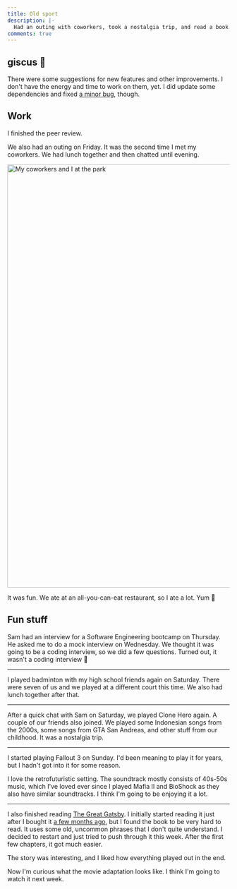 ```yaml
---
title: Old sport
description: |-
  Had an outing with coworkers, took a nostalgia trip, and read a book.
comments: true
---
```


## giscus 💎

There were some suggestions for new features and other improvements. I don't
have the energy and time to work on them, yet. I did update some dependencies
and fixed [a minor bug][minor-bug], though.

## Work

I finished the peer review.

We also had an outing on Friday. It was the second time I met my coworkers. We
had lunch together and then chatted until evening.

<div className="mdx-image">
  <Image
    src="https://cdn.laymonage.com/personal/img/gada_171221.jpg"
    alt="My coworkers and I at the park"
    width="720"
    height="960" />
</div>

It was fun. We ate at an all-you-can-eat restaurant, so I ate a lot. Yum 🥩

## Fun stuff

Sam had an interview for a Software Engineering bootcamp on Thursday. He asked
me to do a mock interview on Wednesday. We thought it was going to be a coding
interview, so we did a few questions. Turned out, it wasn't a coding interview
🤷

---

I played badminton with my high school friends again on Saturday. There were
seven of us and we played at a different court this time. We also had lunch
together after that.

---

After a quick chat with Sam on Saturday, we played Clone Hero again. A couple of
our friends also joined. We played some Indonesian songs from the 2000s, some
songs from GTA San Andreas, and other stuff from our childhood. It was a
nostalgia trip.

---

I started playing Fallout 3 on Sunday. I'd been meaning to play it for years,
but I hadn't got into it for some reason.

I love the retrofuturistic setting. The soundtrack mostly consists of 40s-50s
music, which I've loved ever since I played Mafia II and BioShock as they also
have similar soundtracks. I think I'm going to be enjoying it a lot.

---

I also finished reading [The Great Gatsby][the-great-gatsby]. I initially
started reading it just after I bought it [a few months ago][21w35], but I
found the book to be very hard to read. It uses some old, uncommon phrases that
I don't quite understand. I decided to restart and just tried to push through
it this week. After the first few chapters, it got much easier.

The story was interesting, and I liked how everything played out in the end.

Now I'm curious what the movie adaptation looks like. I think I'm going to watch
it next week.

[minor-bug]: https://github.com/giscus/giscus/pull/313
[the-great-gatsby]: https://en.wikipedia.org/wiki/The_Great_Gatsby
[21w35]: /logs/21w35
